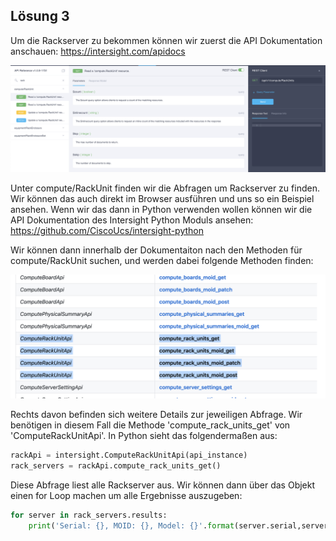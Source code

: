 ## Lösung 3

Um die Rackserver zu bekommen können wir zuerst die API Dokumentation anschauen: https://intersight.com/apidocs

![](./pics/31.png)

Unter compute/RackUnit finden wir die Abfragen um Rackserver zu finden. Wir können das auch direkt im Browser ausführen und uns so ein Beispiel ansehen. Wenn wir das dann in Python verwenden wollen können wir die API Dokumentation des Intersight Python Moduls ansehen: https://github.com/CiscoUcs/intersight-python

Wir können dann innerhalb der Dokumentaiton nach den Methoden für compute/RackUnit suchen, und werden dabei folgende Methoden finden:

![](./pics/32.png)

Rechts davon befinden sich weitere Details zur jeweiligen Abfrage. Wir benötigen in diesem Fall die Methode 'compute_rack_units_get' von 'ComputeRackUnitApi'. In Python sieht das folgendermaßen aus:

```python
rackApi = intersight.ComputeRackUnitApi(api_instance)
rack_servers = rackApi.compute_rack_units_get()
```

Diese Abfrage liest alle Rackserver aus. Wir können dann über das Objekt einen for Loop machen um alle Ergebnisse auszugeben:

```python
for server in rack_servers.results:
    print('Serial: {}, MOID: {}, Model: {}'.format(server.serial,server.model,server.moid))
```
